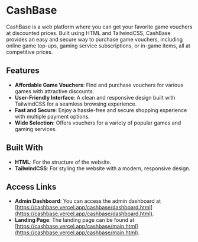 # CashBase

CashBase is a web platform where you can get your favorite game vouchers at discounted prices. Built using HTML and TailwindCSS, CashBase provides an easy and secure way to purchase game vouchers, including online game top-ups, gaming service subscriptions, or in-game items, all at competitive prices.

## Features

- **Affordable Game Vouchers**: Find and purchase vouchers for various games with attractive discounts.
- **User-Friendly Interface**: A clean and responsive design built with TailwindCSS for a seamless browsing experience.
- **Fast and Secure**: Enjoy a hassle-free and secure shopping experience with multiple payment options.
- **Wide Selection**: Offers vouchers for a variety of popular games and gaming services.

## Built With

- **HTML**: For the structure of the website.
- **TailwindCSS**: For styling the website with a modern, responsive design.

## Access Links

- **Admin Dashboard**: You can access the admin dashboard at [https://cashbase.vercel.app/cashbase/dashboard.html](https://cashbase.vercel.app/cashbase/dashboard.html).
- **Landing Page**: The landing page can be found at [https://cashbase.vercel.app/cashbase/main.html](https://cashbase.vercel.app/cashbase/main.html).
